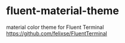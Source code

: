 # fluent-material-theme
material color theme for Fluent Terminal https://github.com/felixse/FluentTerminal
